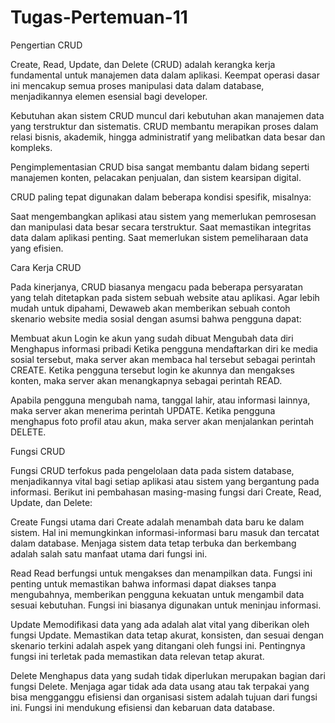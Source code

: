# Tugas-Pertemuan-11

Pengertian CRUD

  Create, Read, Update, dan Delete (CRUD) adalah kerangka kerja fundamental untuk manajemen data dalam aplikasi. Keempat operasi dasar ini mencakup semua proses manipulasi data dalam database, menjadikannya elemen esensial bagi developer.

Kebutuhan akan sistem CRUD muncul dari kebutuhan akan manajemen data yang terstruktur dan sistematis. CRUD membantu merapikan proses dalam relasi bisnis, akademik, hingga administratif yang melibatkan data besar dan kompleks.

Pengimplementasian CRUD bisa sangat membantu dalam bidang seperti manajemen konten, pelacakan penjualan, dan sistem kearsipan digital.

CRUD paling tepat digunakan dalam beberapa kondisi spesifik, misalnya:

Saat mengembangkan aplikasi atau sistem yang memerlukan pemrosesan dan manipulasi data besar secara terstruktur.
Saat memastikan integritas data dalam aplikasi penting.
Saat memerlukan sistem pemeliharaan data yang efisien.

Cara Kerja CRUD

  Pada kinerjanya, CRUD biasanya mengacu pada beberapa persyaratan yang telah ditetapkan pada sistem sebuah website atau aplikasi. Agar lebih mudah untuk dipahami, Dewaweb akan memberikan sebuah contoh skenario website media sosial dengan asumsi bahwa pengguna dapat:

Membuat akun
Login ke akun yang sudah dibuat
Mengubah data diri
Menghapus informasi pribadi
Ketika pengguna mendaftarkan diri ke media sosial tersebut, maka server akan membaca hal tersebut sebagai perintah CREATE. Ketika pengguna tersebut login ke akunnya dan mengakses konten, maka server akan menangkapnya sebagai perintah READ.

Apabila pengguna mengubah nama, tanggal lahir, atau informasi lainnya, maka server akan menerima perintah UPDATE. Ketika pengguna menghapus foto profil atau akun, maka server akan menjalankan perintah DELETE.

Fungsi CRUD

  Fungsi CRUD terfokus pada pengelolaan data pada sistem database, menjadikannya vital bagi setiap aplikasi atau sistem yang bergantung pada informasi. Berikut ini pembahasan masing-masing fungsi dari Create, Read, Update, dan Delete:

Create
Fungsi utama dari Create adalah menambah data baru ke dalam sistem. Hal ini memungkinkan informasi-informasi baru masuk dan tercatat dalam database. Menjaga sistem data tetap terbuka dan berkembang adalah salah satu manfaat utama dari fungsi ini.

Read
Read berfungsi untuk mengakses dan menampilkan data. Fungsi ini penting untuk memastikan bahwa informasi dapat diakses tanpa mengubahnya, memberikan pengguna kekuatan untuk mengambil data sesuai kebutuhan. Fungsi ini biasanya digunakan untuk meninjau informasi.

Update
Memodifikasi data yang ada adalah alat vital yang diberikan oleh fungsi Update. Memastikan data tetap akurat, konsisten, dan sesuai dengan skenario terkini adalah aspek yang ditangani oleh fungsi ini. Pentingnya fungsi ini terletak pada memastikan data relevan tetap akurat.

Delete
Menghapus data yang sudah tidak diperlukan merupakan bagian dari fungsi Delete. Menjaga agar tidak ada data usang atau tak terpakai yang bisa mengganggu efisiensi dan organisasi sistem adalah tujuan dari fungsi ini. Fungsi ini mendukung efisiensi dan kebaruan data database.


